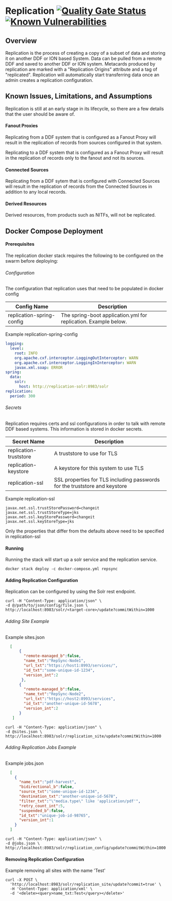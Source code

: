 # Replication [![Quality Gate Status](https://sonarcloud.io/api/project_badges/measure?project=replication&metric=alert_status)](https://sonarcloud.io/dashboard?id=replication) [![Known Vulnerabilities](https://snyk.io/test/github/connexta/replication/badge.svg)](https://snyk.io/test/github/connexta/replication)

## Overview
Replication is the process of creating a copy of a subset of data and storing it on another DDF or ION based System. Data can be pulled from a remote DDF and saved to another DDF or ION system. Metacards produced by replication are marked with a "Replication Origins" attribute and a tag of "replicated". Replication will automatically start transferring data once an admin creates a replication configuration.


## Known Issues, Limitations, and Assumptions
Replication is still at an early stage in its lifecycle, so there are a few details that the user should be aware of.

#### Fanout Proxies
Replicating from a DDF system that is configured as a Fanout Proxy will result in the replication of records from sources configured in that system.

Replicating to a DDF system that is configured as a Fanout Proxy will result in the replication of records only to the fanout and not its sources.

#### Connected Sources
Replicating from a DDF sytem that is configured with Connected Sources will result in the replication of records from the Connected Sources in addition to any local records.

#### Derived Resources
Derived resources, from products such as NITFs, will not be replicated.

## Docker Compose Deployment

#### Prerequisites
The replication docker stack requires the following to be configured on the swarm before deploying:

###### Configuration
The configuration that replication uses that need to be populated in docker config

|Config Name | Description|
|------------|------------|
|replication-spring-config| The spring-boot application.yml for replication. Example below.|


Example replication-spring-config
```yaml
logging:
  level:
    root: INFO
    org.apache.cxf.interceptor.LoggingOutInterceptor: WARN
    org.apache.cxf.interceptor.LoggingInInterceptor: WARN
    javax.xml.soap: ERROR
spring:
  data:
    solr:
      host: http://replication-solr:8983/solr
replication:
  period: 300
```

###### Secrets
Replication requires certs and ssl configurations in order to talk with remote DDF based systems. This information is stored in docker secrets.

|Secret Name | Description|
|------------|------------|
|replication-truststore|A truststore to use for TLS|
|replication-keystore|A keystore for this system to use TLS|
|replication-ssl|SSL properties for TLS including passwords for the truststore and keystore|

Example replication-ssl
```properties
javax.net.ssl.trustStorePassword=changeit
javax.net.ssl.trustStoreType=jks
javax.net.ssl.keyStorePassword=changeit
javax.net.ssl.keyStoreType=jks
```
Only the properties that differ from the defaults above need to be specified in replication-ssl

#### Running
Running the stack will start up a solr service and the replication service.

```
docker stack deploy -c docker-compose.yml repsync
```

#### Adding Replication Configuration
Replication can be configured by using the Solr rest endpoint.
```
curl -H "Content-Type: application/json" \
-d @/path/to/json/config/file.json \
http://localhost:8983/solr/<target-core>/update?commitWithin=1000
``` 
###### Adding Site Example
Example sites.json
```json
  [
      {
        "remote-managed_b":false,
        "name_txt":"RepSync-Node1",
        "url_txt":"https://host1:8993/services/",
        "id_txt":"some-unique-id-1234",
        "version_int":2
       },
      {
        "remote-managed_b":false,
        "name_txt":"RepSync-Node2",
        "url_txt":"https://host2:8993/services",
        "id_txt":"another-unique-id-5678",
        "version_int":2
      }
   ]
```
```
curl -H "Content-Type: application/json" \
-d @sites.json \
http://localhost:8983/solr/replication_site/update?commitWithin=1000
```
###### Adding Replication Jobs Example
Example jobs.json
```json
  [
    {
      "name_txt":"pdf-harvest",
      "bidirectional_b":false,
      "source_txt":"some-unique-id-1234",
      "destination_txt":"another-unique-id-5678",
      "filter_txt":"\"media.type\" like 'application/pdf'",
      "retry_count_int":5,
      "suspended_b":false,
      "id_txt":"unique-job-id-98765",
      "version_int":1
    }
  ]
```
```
curl -H "Content-Type: application/json" \
-d @jobs.json \
http://localhost:8983/solr/replication_config/update?commitWithin=1000
```

#### Removing Replication Configuration
Example removing all sites with the name 'Test'
```
curl -X POST \
  'http://localhost:8983/solr/replication_site/update?commit=true' \
  -H 'Content-Type: application/xml' \
  -d '<delete><query>name_txt:Test</query></delete>'
```
